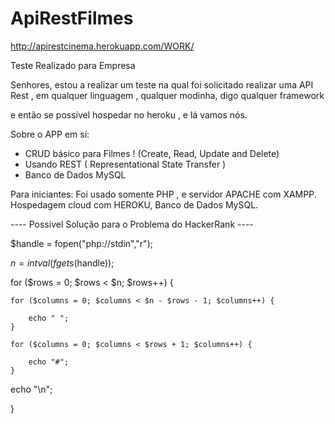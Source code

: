 # ApiRestFilmes


http://apirestcinema.herokuapp.com/WORK/

Teste Realizado para Empresa

Senhores, estou a realizar um teste na qual foi solicitado realizar uma API Rest , em qualquer linguagem , qualquer modinha, digo qualquer framework

e então se possível hospedar no heroku , e lá vamos nós.


Sobre o APP em sí:

- CRUD básico para Filmes ! (Create, Read, Update and Delete)
- Usando REST ( Representational State Transfer )
- Banco de Dados MySQL



Para iniciantes: Foi usado somente PHP , e servidor APACHE com XAMPP. Hospedagem cloud com HEROKU, Banco de Dados MySQL.



---- Possível Solução para o Problema do HackerRank ----



$handle = fopen("php://stdin","r");

$n = intval(fgets($handle));


for ($rows = 0; $rows < $n; $rows++) {

    for ($columns = 0; $columns < $n - $rows - 1; $columns++) {

        echo " ";
    }

    for ($columns = 0; $columns < $rows + 1; $columns++) {

        echo "#";
    }

echo "\n";

}


